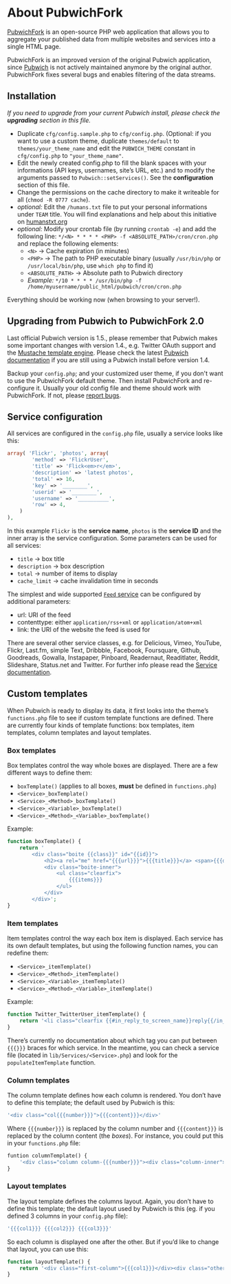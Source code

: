 About PubwichFork
================================================================================

[PubwichFork][1] is an open-source PHP web application that allows you to
aggregate your published data from multiple websites and services into a single
HTML page.

PubwichFork is an improved version of the original Pubwich application, since
[Pubwich][2] is not actively maintained anymore by the original author.
PubwichFork fixes several bugs and enables filtering of the data streams.

[1]: https://github.com/haschek/PubwichFork
[2]: http://pubwich.org/

Installation
--------------------------------------------------------------------------------

_If you need to upgrade from your current Pubwich install, please check the
**upgrading** section in this file._

* Duplicate `cfg/config.sample.php` to `cfg/config.php`. (Optional: if you want
to use a custom theme, duplicate `themes/default` to `themes/your_theme_name`
and edit the `PUBWICH_THEME` constant in `cfg/config.php` to `"your_theme_name"`.
* Edit the newly created config.php to fill the blank spaces with your
informations (API keys, usernames, site’s URL, etc.) and to modify the arguments
passed to `Pubwich::setServices()`. See the **configuration** section of this
file.
* Change the permissions on the cache directory to make it writeable for all
(`chmod -R 0777 cache`).
* _optional:_ Edit the `/humans.txt` file to put your personal informations under `TEAM`
title. You will find explanations and help about this initiative on
[humanstxt.org][3]
* _optional:_ Modify your crontab file (by running `crontab -e`) and add the following line:
`*/<N> * * * * <PHP> -f <ABSOLUTE_PATH>/cron/cron.php` and replace the
following elements:
  * `<N>` → Cache expiration (in minutes)
  * `<PHP>` → The path to PHP executable binary (usually `/usr/bin/php` or `/usr/local/bin/php`, use `which php` to find it)
  * `<ABSOLUTE_PATH>` → Absolute path to Pubwich directory
  * _Example:_ `*/10 * * * * /usr/bin/php -f /home/myusername/public_html/pubwich/cron/cron.php`

Everything should be working now (when browsing to your server!).

[3]: http://humanstxt.org/

Upgrading from Pubwich to PubwichFork 2.0
--------------------------------------------------------------------------------

Last official Pubwich version is 1.5., please remember that Pubwich makes some
important changes with version 1.4., e.g. Twitter OAuth support and the
[Mustache template engine][4]. Please check the latest [Pubwich documentation][5]
if you are still using a Pubwich install before version 1.4.

Backup your `config.php`; and your customized user theme, if you don't
want to use the PubwichFork default theme. Then install PubwichFork and
re-configure it. Usually your old config file and theme should work with
PubwichFork. If not, please [report bugs][6].

[4]: http://mustache.github.com/
[5]: https://github.com/remiprev/pubwich#readme
[6]: https://github.com/haschek/PubwichFork/issues

Service configuration
--------------------------------------------------------------------------------

All services are configured in the `config.php` file, usually a service looks
like this:

```php
array( 'Flickr', 'photos', array(
        'method' => 'FlickrUser',
        'title' => 'Flick<em>r</em>',
        'description' => 'latest photos',
        'total' => 16,
        'key' => '________',
        'userid' => '________',
        'username' => '__________',
        'row' => 4,
    )
),
```

In this example `Flickr` is the **service name**, `photos` is the **service ID**
and the inner array is the service configuration. Some parameters can be used
for all services:

* `title` → box title
* `description` → box description
* `total` → number of items to display
* `cache_limit` → cache invalidation time in seconds

The simplest and wide supported [`Feed` service][7] can be configured by additional
parameters:

* url: URI of the feed
* contenttype: either `application/rss+xml` or `application/atom+xml`
* link: the URI of the website the feed is used for

There are several other service classes, e.g. for Delicious, Vimeo, YouTube,
Flickr, Last.fm, simple Text, Dribbble, Facebook, Foursquare, Github, Goodreads,
Gowalla, Instapaper, Pinboard, Readernaut, Readitlater, Reddit, Slideshare,
Status.net and Twitter. For further info please read the [Service documentation][8].

[7]: https://github.com/haschek/PubwichFork/wiki/ServiceFeed
[8]: https://github.com/haschek/PubwichFork/wiki/SocialWebServices

Custom templates
--------------------------------------------------------------------------------

When Pubwich is ready to display its data, it first looks into the theme’s `functions.php` file to see if custom template functions are defined. There are currently four kinds of template functions: box templates, item templates, column templates and layout templates.

### Box templates

Box templates control the way whole boxes are displayed. There are a few different ways to define them:

* `boxTemplate()` (applies to all boxes, **must** be defined in `functions.php`)
* `<Service>_boxTemplate()`
* `<Service>_<Method>_boxTemplate()`
* `<Service>_<Variable>_boxTemplate()`
* `<Service>_<Method>_<Variable>_boxTemplate()`

Example:

```php
function boxTemplate() {
    return '
        <div class="boite {{class}}" id="{{id}}">
            <h2><a rel="me" href="{{{url}}}">{{{title}}}</a> <span>{{{description}}}</span></h2>
            <div class="boite-inner">
                <ul class="clearfix">
                    {{{items}}}
                </ul>
            </div>
        </div>';
}
```

### Item templates

Item templates control the way each box item is displayed. Each service has its own default templates, but using the following function names, you can redefine them:

* `<Service>_itemTemplate()`
* `<Service>_<Method>_itemTemplate()`
* `<Service>_<Variable>_itemTemplate()`
* `<Service>_<Method>_<Variable>_itemTemplate()`

Example:

```php
function Twitter_TwitterUser_itemTemplate() {
    return '<li class="clearfix {{#in_reply_to_screen_name}}reply{{/in_reply_to_screen_name}}"><span class="date"><a href="{{{link}}}">{{{date}}}</a></span>{{{text}}}</li>'."\n";
}
```

There’s currently no documentation about which tag you can put between `{{{}}}` braces for which service. In the meantime, you can check a service file (located in `lib/Services/<Service>.php`) and look for the `populateItemTemplate` function.

### Column templates

The column template defines how each column is rendered. You don’t have to define this template; the default used by Pubwich is this:

```php
'<div class="col{{{number}}}">{{{content}}}</div>'
```

Where `{{{number}}}` is replaced by the column number and `{{{content}}}` is replaced by the column content (the *boxes*). For instance, you could put this in your `functions.php` file:

```php
funtion columnTemplate() {
    '<div class="column column-{{{number}}}"><div class="column-inner">{{{content}}}</div></div>';
}
```

### Layout templates

The layout template defines the columns layout. Again, you don’t have to define this template; the default layout used by Pubwich is this (eg. if you defined 3 columns in your `config.php` file):

```php
'{{{col1}}} {{{col2}}} {{{col3}}}'
```

So each column is displayed one after the other. But if you’d like to change that layout, you can use this:

```php
function layoutTemplate() {
    return '<div class="first-column">{{{col1}}}</div><div class="other-columns">{{{col2}}} {{{col3}}}</div>';
}
```
